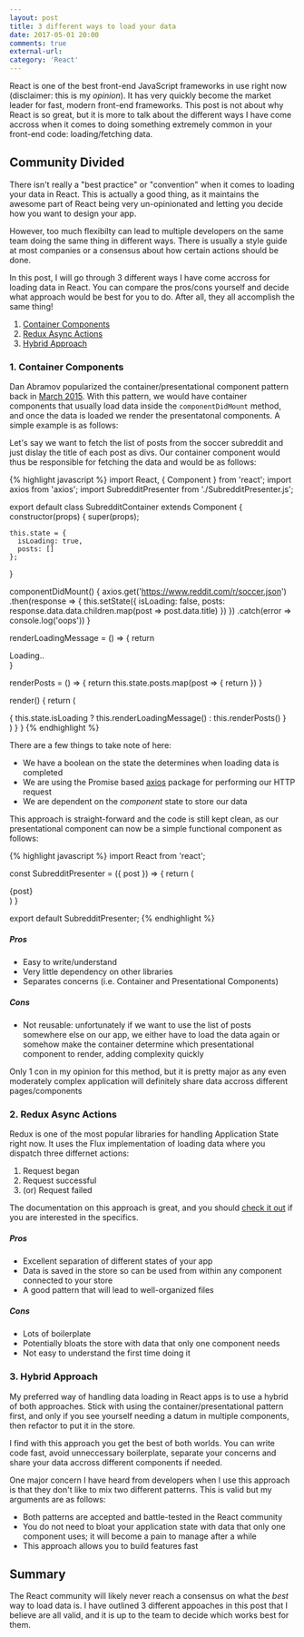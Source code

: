 ```yaml
---
layout: post
title: 3 different ways to load your data
date: 2017-05-01 20:00
comments: true
external-url:
category: 'React'
---
```


React is one of the best front-end JavaScript frameworks in use right now (disclaimer: this is my *opinion*). It has very quickly become the market leader for fast, modern front-end frameworks. This post is not about why React is so great, but it is more to talk about the different ways I have come accross when it comes to doing something extremely common in your front-end code: loading/fetching data.

## Community Divided

There isn't really a "best practice" or "convention" when it comes to loading your data in React. This is actually a good thing, as it maintains the awesome part of React being very un-opinionated and letting you decide how you want to design your app.

However, too much flexibilty can lead to multiple developers on the same team doing the same thing in different ways. There is usually a style guide at most companies or a consensus about how certain actions should be done.

In this post, I will go through 3 different ways I have come accross for loading data in React. You can compare the pros/cons yourself and decide what approach would be best for you to do. After all, they all accomplish the same thing!

1. <a href="#1-container-components">Container Components</a>
2. <a href="#2-redux-async-actions">Redux Async Actions</a>
3. <a href="#3-hybrid-approach">Hybrid Approach</a>

### 1. Container Components

Dan Abramov popularized the container/presentational component pattern back in [March 2015](https://medium.com/@dan_abramov/smart-and-dumb-components-7ca2f9a7c7d0). With this pattern, we would have container components that usually load data inside the `componentDidMount` method, and once the data is loaded we render the presentatonal components. A simple example is as follows:

Let's say we want to fetch the list of posts from the soccer subreddit and just dislay the title of each post as divs. Our container component would thus be responsible for fetching the data and would be as follows:

{% highlight javascript %}
import React, { Component } from 'react';
import axios from 'axios';
import SubredditPresenter from './SubredditPresenter.js';

export default class SubredditContainer extends Component {
  constructor(props) {
    super(props);

    this.state = {
      isLoading: true,
      posts: []
    };
  }

  componentDidMount() {
    axios.get('https://www.reddit.com/r/soccer.json')
      .then(response => {
        this.setState({
          isLoading: false,
          posts: response.data.data.children.map(post => post.data.title)
        })
      })
      .catch(error => console.log('oops'))
  }

  renderLoadingMessage = () => {
    return <div>Loading..</div>
  }

  renderPosts = () => {
    return this.state.posts.map(post => {
      return <SubredditPresenter post={post} key={post} />
    })
  }

  render() {
    return (
      <div>
        { this.state.isLoading ? this.renderLoadingMessage() : this.renderPosts() }
      </div>
    )
  }
}
{% endhighlight %}

There are a few things to take note of here:

* We have a boolean on the state the determines when loading data is completed
* We are using the Promise based [axios](https://github.com/mzabriskie/axios) package for performing our HTTP request
* We are dependent on the *component* state to store our data

This approach is straight-forward and the code is still kept clean, as our presentational component can now be a simple functional component as follows:

{% highlight javascript %}
import React from 'react';

const SubredditPresenter = ({ post }) => {
  return (
    <div>{post}</div>
  )
}

export default SubredditPresenter;
{% endhighlight %}

##### Pros

* Easy to write/understand
* Very little dependency on other libraries
* Separates concerns (i.e. Container and Presentational Components)

##### Cons

* Not reusable: unfortunately if we want to use the list of posts somewhere else on our app, we either have to load the data again or somehow make the container determine which presentational component to render, adding complexity quickly

Only 1 con in my opinion for this method, but it is pretty major as any even moderately complex application will definitely share data accross different pages/components

### 2. Redux Async Actions

Redux is one of the most popular libraries for handling Application State right now. It uses the Flux implementation of loading data where you dispatch three differnet actions:

1. Request began
2. Request successful
3. (or) Request failed

The documentation on this approach is great, and you should [check it out](http://redux.js.org/docs/advanced/AsyncActions.html) if you are interested in the specifics.

##### Pros

* Excellent separation of different states of your app
* Data is saved in the store so can be used from within any component connected to your store
* A good pattern that will lead to well-organized files

##### Cons

* Lots of boilerplate
* Potentially bloats the store with data that only one component needs
* Not easy to understand the first time doing it

### 3. Hybrid Approach

My preferred way of handling data loading in React apps is to use a hybrid of both approaches. Stick with using the container/presentational pattern first, and only if you see yourself needing a datum in multiple components, then refactor to put it in the store.

I find with this approach you get the best of both worlds. You can write code fast, avoid unneccessary boilerplate, separate your concerns and share your data accross different components if needed.

One major concern I have heard from developers when I use this approach is that they don't like to mix two different patterns. This is valid but my arguments are as follows:

* Both patterns are accepted and battle-tested in the React community
* You do not need to bloat your application state with data that only one component uses; it will become a pain to manage after a while
* This approach allows you to build features fast

## Summary

The React community will likely never reach a consensus on what the *best* way to load data is. I have outlined 3 different appoaches in this post that I believe are all valid, and it is up to the team to decide which works best for them.
